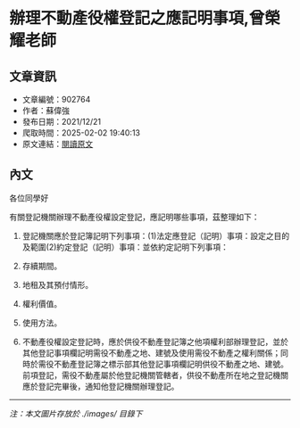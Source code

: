 # 辦理不動產役權登記之應記明事項,曾榮耀老師

## 文章資訊
- 文章編號：902764
- 作者：蘇偉強
- 發布日期：2021/12/21
- 爬取時間：2025-02-02 19:40:13
- 原文連結：[閱讀原文](https://real-estate.get.com.tw/Columns/detail.aspx?no=902764)

## 內文
各位同學好

有關登記機關辦理不動產役權設定登記，應記明哪些事項，茲整理如下：

1. 登記機關應於登記簿記明下列事項：(1)法定應登記（記明）事項：設定之目的及範圍(2)約定登記（記明）事項：並依約定記明下列事項：

1. 存續期間。

2. 地租及其預付情形。

3. 權利價值。

4. 使用方法。

2. 不動產役權設定登記時，應於供役不動產登記簿之他項權利部辦理登記，並於其他登記事項欄記明需役不動產之地、建號及使用需役不動產之權利關係；同時於需役不動產登記簿之標示部其他登記事項欄記明供役不動產之地、建號。前項登記，需役不動產屬於他登記機關管轄者，供役不動產所在地之登記機關應於登記完畢後，通知他登記機關辦理登記。

---
*注：本文圖片存放於 ./images/ 目錄下*
